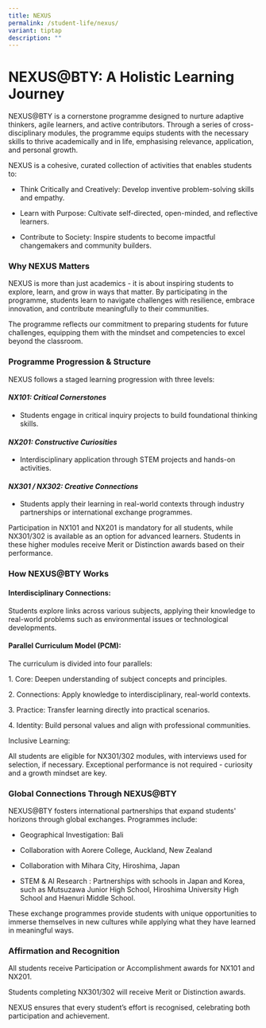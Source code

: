 ```yaml
---
title: NEXUS
permalink: /student-life/nexus/
variant: tiptap
description: ""
---
```

<h1><strong>NEXUS@BTY: A Holistic Learning Journey</strong></h1>
<p>NEXUS@BTY is a cornerstone programme designed to nurture adaptive thinkers,
agile learners, and active contributors. Through a series of cross-disciplinary
modules, the programme equips students with the necessary skills to thrive
academically and in life, emphasising relevance, application, and personal
growth.</p>
<p>NEXUS is a cohesive, curated collection of activities that enables students
to:</p>
<ul data-tight="true" class="tight">
<li>
<p>Think Critically and Creatively: Develop inventive problem-solving skills
and empathy.</p>
</li>
<li>
<p>Learn with Purpose: Cultivate self-directed, open-minded, and reflective
learners.</p>
</li>
<li>
<p>Contribute to Society: Inspire students to become impactful changemakers
and community builders.</p>
</li>
</ul>
<h3><strong>Why NEXUS Matters</strong></h3>
<p>NEXUS is more than just academics - it is about inspiring students to
explore, learn, and grow in ways that matter. By participating in the programme,
students learn to navigate challenges with resilience, embrace innovation,
and contribute meaningfully to their communities.</p>
<p>The programme reflects our commitment to preparing students for future
challenges, equipping them with the mindset and competencies to excel beyond
the classroom.</p>
<h3><strong>Programme Progression &amp; Structure</strong></h3>
<p>NEXUS follows a staged learning progression with three levels:</p>
<h4><strong><em>NX101: Critical Cornerstones</em></strong></h4>
<ul data-tight="true" class="tight">
<li>
<p>Students engage in critical inquiry projects to build foundational thinking
skills.</p>
</li>
</ul>
<h4><strong><em>NX201: Constructive Curiosities</em></strong></h4>
<ul data-tight="true" class="tight">
<li>
<p>Interdisciplinary application through STEM projects and hands-on activities.</p>
</li>
</ul>
<h4><strong><em>NX301 / NX302: Creative Connections</em></strong></h4>
<ul data-tight="true" class="tight">
<li>
<p>Students apply their learning in real-world contexts through industry
partnerships or international exchange programmes.</p>
</li>
</ul>
<p>Participation in NX101 and NX201 is mandatory for all students, while
NX301/302 is available as an option for advanced learners. Students in
these higher modules receive Merit or Distinction awards based on their
performance.</p>
<h3><strong>How NEXUS@BTY Works</strong></h3>
<h4><strong>Interdisciplinary Connections:</strong></h4>
<p>Students explore links across various subjects, applying their knowledge
to real-world problems such as environmental issues or technological developments.</p>
<h4><strong>Parallel Curriculum Model (PCM):</strong></h4>
<p>The curriculum is divided into four parallels:</p>
<p>1. Core: Deepen understanding of subject concepts and principles.</p>
<p>2. Connections: Apply knowledge to interdisciplinary, real-world contexts.</p>
<p>3. Practice: Transfer learning directly into practical scenarios.</p>
<p>4. Identity: Build personal values and align with professional communities.</p>
<p>Inclusive Learning:</p>
<p>All students are eligible for NX301/302 modules, with interviews used
for selection, if necessary. Exceptional performance is not required -
curiosity and a growth mindset are key.</p>
<h3><strong>Global Connections Through NEXUS@BTY</strong></h3>
<p>NEXUS@BTY fosters international partnerships that expand students' horizons
through global exchanges. Programmes include:</p>
<ul data-tight="true" class="tight">
<li>
<p>Geographical Investigation: Bali</p>
</li>
<li>
<p>Collaboration with Aorere College, Auckland, New Zealand</p>
</li>
<li>
<p>Collaboration with Mihara City, Hiroshima, Japan</p>
</li>
<li>
<p>STEM &amp; AI Research : Partnerships with schools in Japan and Korea,
such as Mutsuzawa Junior High School, Hiroshima University High School
and Haenuri Middle School.</p>
</li>
</ul>
<p>These exchange programmes provide students with unique opportunities to
immerse themselves in new cultures while applying what they have learned
in meaningful ways.</p>
<h3><strong>Affirmation and Recognition</strong></h3>
<p>All students receive Participation or Accomplishment awards for NX101
and NX201.</p>
<p>Students completing NX301/302 will receive Merit or Distinction awards.</p>
<p>NEXUS ensures that every student’s effort is recognised, celebrating both
participation and achievement.</p>
<p></p>